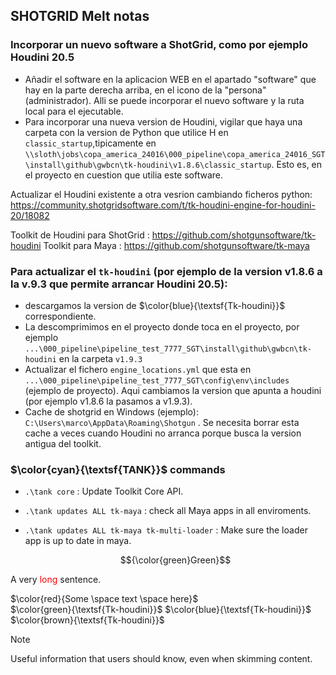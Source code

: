 ## SHOTGRID Melt notas    


### Incorporar un nuevo software a ShotGrid, como por ejemplo Houdini 20.5
- Añadir el software en la aplicacion WEB en el apartado "software" que hay en la parte derecha arriba, en el icono de la "persona" (administrador). Alli se puede incorporar el nuevo software y la ruta local para el ejecutable.
- Para incorporar una nueva version de Houdini, vigilar que haya una carpeta con la version de Python que utilice H en `classic_startup`,tipicamente en `\\sloth\jobs\copa_america_24016\000_pipeline\copa_america_24016_SGT\install\github\gwbcn\tk-houdini\v1.8.6\classic_startup`. Esto es, en el proyecto en cuestion que utilia este software.



Actualizar el Houdini existente a otra vesrion cambiando ficheros python: https://community.shotgridsoftware.com/t/tk-houdini-engine-for-houdini-20/18082


Toolkit de Houdini para ShotGrid :  https://github.com/shotgunsoftware/tk-houdini
Toolkit para Maya :  https://github.com/shotgunsoftware/tk-maya

### Para actualizar el `tk-houdini` (por ejemplo de la version v1.8.6 a la v.9.3 que permite arrancar Houdini 20.5):

- descargamos la version de $\color{blue}{\textsf{Tk-houdini}}$ correspondiente.
- La descomprimimos en el proyecto donde toca en el proyecto, por ejemplo `...\000_pipeline\pipeline_test_7777_SGT\install\github\gwbcn\tk-houdini` en la carpeta `v1.9.3`
- Actualizar el fichero `engine_locations.yml` que esta en `...\000_pipeline\pipeline_test_7777_SGT\config\env\includes` (ejemplo de proyecto). Aqui cambiamos la version que apunta a houdini (por ejemplo v1.8.6 la pasamos a v1.9.3).
- Cache de shotgrid en Windows (ejemplo): `C:\Users\marco\AppData\Roaming\Shotgun` . Se necesita borrar esta cache a veces cuando Houdini no arranca porque busca la version antigua del toolkit.


### $\color{cyan}{\textsf{TANK}}$ commands   

-  `.\tank core` : Update  Toolkit Core API.
-  `.\tank updates ALL tk-maya` : check all Maya apps in all enviroments.
-  `.\tank updates ALL tk-maya tk-multi-loader` : Make sure the loader app is up to date in maya.









 	$${\color{green}Green}$$

A very <span style='color: red;'>long</span> sentence.

$\color{red}{Some \space text \space here}$ <br>
$\color{green}{\textsf{Tk-houdini}}$
$\color{blue}{\textsf{Tk-houdini}}$
$\color{brown}{\textsf{Tk-houdini}}$

> [!NOTE]
> Useful information that users should know, even when skimming content.
